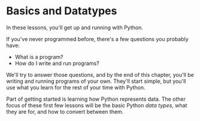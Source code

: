 # Basics and Datatypes

In these lessons, you'll get up and running with Python.

If you've never programmed before, there's a few questions you probably have:

* What is a program?
* How do I write and run programs?

We'll try to answer those questions, and by the end of this chapter, you'll be 
writing and running programs of your own. They'll start simple, but you'll use 
what you learn for the rest of your time with Python.

Part of getting started is learning how Python represents data. The other focus
of these first few lessons will be the basic Python _data types_, what they are 
for, and how to convert between them.

